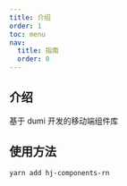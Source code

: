 ```yaml
---
title: 介绍
order: 1
toc: menu
nav:
  title: 指南
  order: 0
---
```


## 介绍

基于 dumi 开发的移动端组件库

## 使用方法

```bash
yarn add hj-components-rn
```
